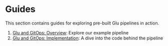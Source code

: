 Guides
======

This section contains guides for exploring pre-built Glu pipelines in action.

1. [Glu and GitOps: Overview](/guides/gitops-overview.md): Explore our example pipeline
2. [Glu and GitOps: Implementation](/guides/gitops-implementation.md): A dive into the code behind the pipeline
